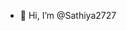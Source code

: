 - 👋 Hi, I’m @Sathiya2727



<!---
Sathiya2727/Sathiya2727 is a ✨ special ✨ repository because its `README.md` (this file) appears on your GitHub profile.
You can click the Preview link to take a look at your changes.
--->

